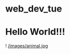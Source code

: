 # web_dev_tue
# Hello World!!!
! [/images/animal.jpg](https://placeimg.com/640/480/animals "Animal Photo")